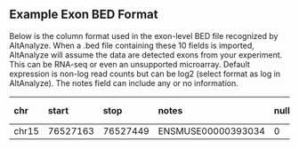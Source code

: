 ## Example Exon BED Format ##

Below is the column format used in the exon-level BED file recognized by AltAnalyze. When a .bed file containing these 10 fields is imported, AltAnalyze will assume the data are detected exons from your experiment. This can be RNA-seq or even an unsupported microarray. Default expression is non-log read counts but can be log2 (select format as log in AltAnalyze). The notes field can include any or no information.

|chr|start|stop|notes|null|strand|expression|null|region-size|null|
|:--|:----|:---|:----|:---|:-----|:---------|:---|:----------|:---|
|chr15|76527163|76527449|ENSMUSE00000393034|0 |+ |22|0 |286|0 |